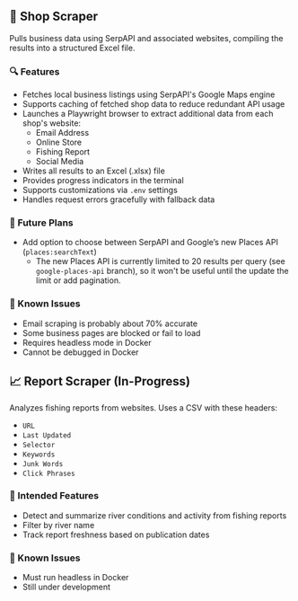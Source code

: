 ## 🛒 Shop Scraper

Pulls business data using SerpAPI and associated websites, compiling the results into a structured Excel file.

### 🔍 Features

- Fetches local business listings using SerpAPI's Google Maps engine
- Supports caching of fetched shop data to reduce redundant API usage
- Launches a Playwright browser to extract additional data from each shop's website:
  - Email Address
  - Online Store
  - Fishing Report
  - Social Media
- Writes all results to an Excel (.xlsx) file
- Provides progress indicators in the terminal
- Supports customizations via `.env` settings
- Handles request errors gracefully with fallback data

### 📅 Future Plans

- Add option to choose between SerpAPI and Google’s new Places API (`places:searchText`)
  - The new Places API is currently limited to 20 results per query (see `google-places-api` branch), so it won't be useful until the update the limit or add pagination.

### 🐞 Known Issues

- Email scraping is probably about 70% accurate
- Some business pages are blocked or fail to load
- Requires headless mode in Docker
- Cannot be debugged in Docker

## 📈 Report Scraper (In-Progress)

Analyzes fishing reports from websites. Uses a CSV with these headers:

- `URL`
- `Last Updated`
- `Selector`
- `Keywords`
- `Junk Words`
- `Click Phrases`

### 🧠 Intended Features

- Detect and summarize river conditions and activity from fishing reports
- Filter by river name
- Track report freshness based on publication dates

### 🐞 Known Issues

- Must run headless in Docker
- Still under development
